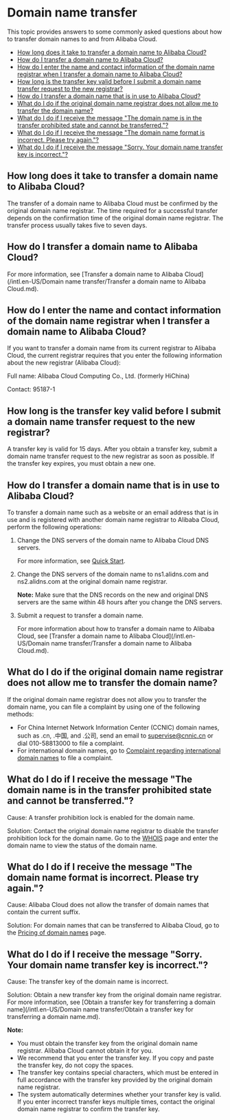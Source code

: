 # Domain name transfer

This topic provides answers to some commonly asked questions about how to transfer domain names to and from Alibaba Cloud.

-   [How long does it take to transfer a domain name to Alibaba Cloud?](#section_mzj_xta_2zz)
-   [How do I transfer a domain name to Alibaba Cloud?](#section_fj8_f29_kt5)
-   [How do I enter the name and contact information of the domain name registrar when I transfer a domain name to Alibaba Cloud?](#section_k1i_71g_s0t)
-   [How long is the transfer key valid before I submit a domain name transfer request to the new registrar?](#section_b45_7uv_qvm)
-   [How do I transfer a domain name that is in use to Alibaba Cloud?](#section_aok_kkl_u8t)
-   [What do I do if the original domain name registrar does not allow me to transfer the domain name?](#section_9gu_rrk_cf7)
-   [What do I do if I receive the message "The domain name is in the transfer prohibited state and cannot be transferred."?](#section_kgf_8jz_y1s)
-   [What do I do if I receive the message "The domain name format is incorrect. Please try again."?](#section_tp2_iwv_5nf)
-   [What do I do if I receive the message "Sorry. Your domain name transfer key is incorrect."?](#section_fqw_elx_yei)

## How long does it take to transfer a domain name to Alibaba Cloud?

The transfer of a domain name to Alibaba Cloud must be confirmed by the original domain name registrar. The time required for a successful transfer depends on the confirmation time of the original domain name registrar. The transfer process usually takes five to seven days.

## How do I transfer a domain name to Alibaba Cloud?

For more information, see [Transfer a domain name to Alibaba Cloud](/intl.en-US/Domain name transfer/Transfer a domain name to Alibaba Cloud.md).

## How do I enter the name and contact information of the domain name registrar when I transfer a domain name to Alibaba Cloud?

If you want to transfer a domain name from its current registrar to Alibaba Cloud, the current registrar requires that you enter the following information about the new registrar \(Alibaba Cloud\):

Full name: Alibaba Cloud Computing Co., Ltd. \(formerly HiChina\)

Contact: 95187-1

## How long is the transfer key valid before I submit a domain name transfer request to the new registrar?

A transfer key is valid for 15 days. After you obtain a transfer key, submit a domain name transfer request to the new registrar as soon as possible. If the transfer key expires, you must obtain a new one.

## How do I transfer a domain name that is in use to Alibaba Cloud?

To transfer a domain name such as a website or an email address that is in use and is registered with another domain name registrar to Alibaba Cloud, perform the following operations:

1.  Change the DNS servers of the domain name to Alibaba Cloud DNS servers.

    For more information, see [Quick Start](https://www.alibabacloud.com/help/zh/doc-detail/106669.htm).

2.  Change the DNS servers of the domain name to ns1.alidns.com and ns2.alidns.com at the original domain name registrar.

    **Note:** Make sure that the DNS records on the new and original DNS servers are the same within 48 hours after you change the DNS servers.

3.  Submit a request to transfer a domain name.

    For more information about how to transfer a domain name to Alibaba Cloud, see [Transfer a domain name to Alibaba Cloud](/intl.en-US/Domain name transfer/Transfer a domain name to Alibaba Cloud.md).


## What do I do if the original domain name registrar does not allow me to transfer the domain name?

If the original domain name registrar does not allow you to transfer the domain name, you can file a complaint by using one of the following methods:

-   For China Internet Network Information Center \(CCNIC\) domain names, such as .cn, .中国, and .公司, send an email to supervise@cnnic.cn or dial 010-58813000 to file a complaint.
-   For international domain names, go to [Complaint regarding international domain names](http://reports.internic.net/cgi/registrars/problem-report.cgi?spm=a2c4g.11186623.2.21.VgStC5&file=problem-report.cgi) to file a complaint.

## What do I do if I receive the message "The domain name is in the transfer prohibited state and cannot be transferred."?

Cause: A transfer prohibition lock is enabled for the domain name.

Solution: Contact the original domain name registrar to disable the transfer prohibition lock for the domain name. Go to the [WHOIS](https://www.alibabacloud.com/whois) page and enter the domain name to view the status of the domain name.

## What do I do if I receive the message "The domain name format is incorrect. Please try again."?

Cause: Alibaba Cloud does not allow the transfer of domain names that contain the current suffix.

Solution: For domain names that can be transferred to Alibaba Cloud, go to the [Pricing of domain names](https://www.alibabacloud.com/zh/domain/pricing) page.

## What do I do if I receive the message "Sorry. Your domain name transfer key is incorrect."?

Cause: The transfer key of the domain name is incorrect.

Solution: Obtain a new transfer key from the original domain name registrar. For more information, see [Obtain a transfer key for transferring a domain name](/intl.en-US/Domain name transfer/Obtain a transfer key for transferring a domain name.md).

**Note:**

-   You must obtain the transfer key from the original domain name registrar. Alibaba Cloud cannot obtain it for you.
-   We recommend that you enter the transfer key. If you copy and paste the transfer key, do not copy the spaces.
-   The transfer key contains special characters, which must be entered in full accordance with the transfer key provided by the original domain name registrar.
-   The system automatically determines whether your transfer key is valid. If you enter incorrect transfer keys multiple times, contact the original domain name registrar to confirm the transfer key.

